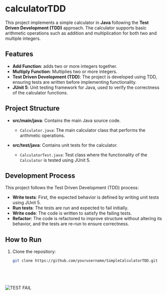 # calculatorTDD

This project implements a simple calculator in **Java** following the **Test Driven Development (TDD)** approach. The calculator supports basic arithmetic operations such as addition and multiplication for both two and multiple integers.

## Features

- **Add Function**: adds two or more integers together.
- **Multiply Function**: Multiplies two or more integers.
- **Test Driven Development (TDD)**: The project is developed using TDD, ensuring tests are written before implementing functionality.
- **JUnit 5**: Unit testing framework for Java, used to verify the correctness of the calculator functions.

## Project Structure

- **src/main/java**: Contains the main Java source code.
    - `Calculator.java`: The main calculator class that performs the arithmetic operations.

- **src/test/java**: Contains unit tests for the calculator.
    - `CalculatorTest.java`: Test class where the functionality of the `Calculator` is tested using JUnit 5.

## Development Process
This project follows the Test Driven Development (TDD) process:

- **Write tests**: First, the expected behavior is defined by writing unit tests using JUnit 5.
- **Run tests**: The tests are run and expected to fail initially.
- **Write code**: The code is written to satisfy the failing tests.
- **Refactor**: The code is refactored to improve structure without altering its behavior, and the tests are re-run to ensure correctness.
## How to Run

1. Clone the repository:

   ```bash
   git clone https://github.com/yourusername/SimpleCalculatorTDD.git






![TEST FAIL](https://github.com/user-attachments/assets/8738b1bf-d05f-4be5-ba7f-35a18949d26c)

